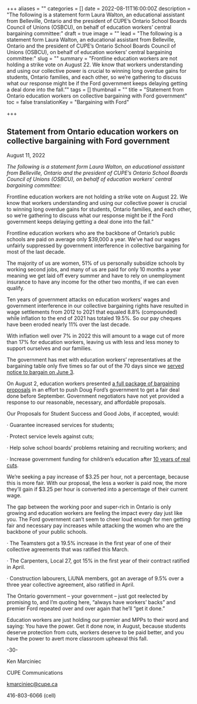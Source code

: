 +++
aliases = ""
categories = []
date = 2022-08-11T16:00:00Z
description = "The following is a statement form Laura Walton, an educational assistant from Belleville, Ontario and the president of CUPE’s Ontario School Boards Council of Unions (OSBCU), on behalf of education workers’ central bargaining committee:"
draft = true
image = ""
lead = "The following is a statement form Laura Walton, an educational assistant from Belleville, Ontario and the president of CUPE’s Ontario School Boards Council of Unions (OSBCU), on behalf of education workers’ central bargaining committee:"
slug = ""
summary = "Frontline education workers are not holding a strike vote on August 22. We know that workers understanding and using our collective power is crucial to winning long overdue gains for students, Ontario families, and each other, so we’re gathering to discuss what our response might be if the Ford government keeps delaying getting a deal done into the fall.”"
tags = []
thumbnail = ""
title = "Statement from Ontario education workers on collective bargaining with Ford government"
toc = false
translationKey = "Bargaining with Ford"

+++
## **Statement from Ontario education workers on collective bargaining with Ford government**

August 11, 2022

_The following is a statement form Laura Walton, an educational assistant from Belleville, Ontario and the president of CUPE’s Ontario School Boards Council of Unions (OSBCU), on behalf of education workers’ central bargaining committee:_

Frontline education workers are not holding a strike vote on August 22. We know that workers understanding and using our collective power is crucial to winning long overdue gains for students, Ontario families, and each other, so we’re gathering to discuss what our response might be if the Ford government keeps delaying getting a deal done into the fall.”

Frontline education workers who are the backbone of Ontario’s public schools are paid on average only $39,000 a year. We’ve had our wages unfairly suppressed by government interference in collective bargaining for most of the last decade.

The majority of us are women, 51% of us personally subsidize schools by working second jobs, and many of us are paid for only 10 months a year meaning we get laid off every summer and have to rely on unemployment insurance to have any income for the other two months, if we can even qualify.

Ten years of government attacks on education workers’ wages and government interference in our collective bargaining rights have resulted in wage settlements from 2012 to 2021 that equaled 8.8% (compounded) while inflation to the end of 2021 has totaled 19.5%. So our pay cheques have been eroded nearly 11% over the last decade.

With inflation well over 7% in 2022 this will amount to a wage cut of more than 17% for education workers, leaving us with less and less money to support ourselves and our families.

The government has met with education workers’ representatives at the bargaining table only five times so far out of the 70 days since we [served notice to bargain on June 3](https://www.businesswire.com/news/home/20220603005065/en/Education-Workers-Tell-the-%E2%80%98Get-It-Done-Premier%E2%80%99-Get-a-Fair-Deal-Done-Now-to-Avoid-Classroom-Upheaval-in-September).

On August 2, education workers presented [a full package of bargaining proposals](https://osbcu.ca/news/cupe-ontario-school-boards-council-of-unions-osbcu-summary-of-education-workers-bargaining-proposals-for-better-working-and-learning-conditions-in-ontario-s-publicly-funded-schools/) in an effort to push Doug Ford’s government to get a fair deal done before September. Government negotiators have not yet provided a response to our reasonable, necessary, and affordable proposals.

Our Proposals for Student Success and Good Jobs, if accepted, would:

· Guarantee increased services for students;

· Protect service levels against cuts;

· Help solve school boards’ problems retaining and recruiting workers; and

· Increase government funding for children’s education after [10 years of real cuts](https://policyalternatives.ca/newsroom/news-releases/ontario-school-board-funding-fell-800-student-over-four-years-ccpa).

We’re seeking a pay increase of $3.25 per hour, not a percentage, because this is more fair. With our proposal, the less a worker is paid now, the more they’ll gain if $3.25 per hour is converted into a percentage of their current wage.

The gap between the working poor and super-rich in Ontario is only growing and education workers are feeling the impact every day just like you. The Ford government can’t seem to cheer loud enough for men getting fair and necessary pay increases while attacking the women who are the backbone of your public schools.

· The Teamsters got a 19.5% increase in the first year of one of their collective agreements that was ratified this March.

· The Carpenters, Local 27, got 15% in the first year of their contract ratified in April.

· Construction labourers, LiUNA members, got an average of 9.5% over a three year collective agreement, also ratified in April.

The Ontario government – your government – just got reelected by promising to, and I’m quoting here, “always have workers’ backs” and premier Ford repeated over and over again that he’ll “get it done.”

Education workers are just holding our premier and MPPs to their word and saying: You have the power. Get it done now, in August, because students deserve protection from cuts, workers deserve to be paid better, and you have the power to avert more classroom upheaval this fall.

\-30-

Ken Marciniec

CUPE Communications

[kmarciniec@cupe.ca](mailto:kmarciniec@cupe.ca)

416-803-6066 (cell)
